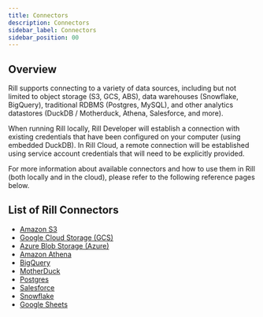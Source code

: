 ```yaml
---
title: Connectors
description: Connectors
sidebar_label: Connectors
sidebar_position: 00
---
```

## Overview

Rill supports connecting to a variety of data sources, including but not limited to object storage (S3, GCS, ABS), data warehouses (Snowflake, BigQuery), traditional RDBMS (Postgres, MySQL), and other analytics datastores (DuckDB / Motherduck, Athena, Salesforce, and more).

When running Rill locally, Rill Developer will establish a connection with existing credentials that have been configured on your computer (using embedded DuckDB). In Rill Cloud, a remote connection will be established using service account credentials that will need to be explicitly provided. 

For more information about available connectors and how to use them in Rill (both locally and in the cloud), please refer to the following reference pages below.

## List of Rill Connectors

- [Amazon S3](s3.md) 
- [Google Cloud Storage (GCS)](gcs.md)
- [Azure Blob Storage (Azure)](azure.md)
- [Amazon Athena](athena.md)
- [BigQuery](bigquery.md)
- [MotherDuck](motherduck.md)
- [Postgres](postgres.md)
- [Salesforce](salesforce.md)
- [Snowflake](snowflake.md)
- [Google Sheets](googlesheets.md)
